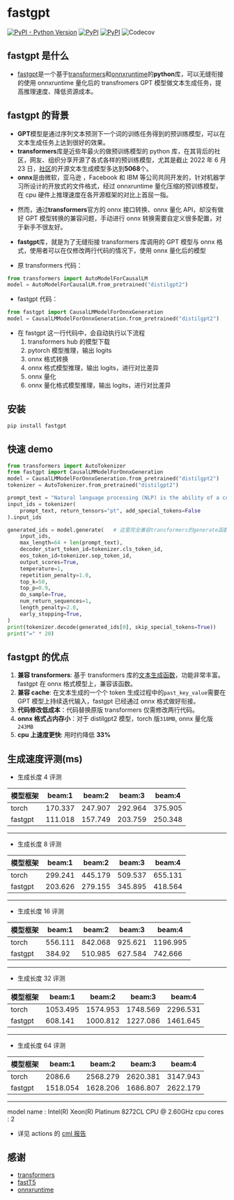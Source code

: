 # fastgpt

[![PyPI - Python Version](https://img.shields.io/pypi/pyversions/fastgpt.svg)](https://pypi.org/project/fastgpt/)
[![PyPI](https://img.shields.io/pypi/v/fastgpt.svg)](https://pypi.org/project/fastgpt/)
[![PyPI](https://img.shields.io/pypi/dw/fastgpt)](https://pypi.org/project/fastgpt/#description)
![Codecov](https://img.shields.io/codecov/c/github/LowinLi/fastgpt)

## fastgpt 是什么

- [fastgpt](https://github.com/LowinLi/fastgpt)是一个基于[transformers](https://github.com/huggingface/transformers)和[onnxruntime](https://github.com/microsoft/onnxruntime)的**python**库，可以无缝衔接的使用 onnxruntime 量化后的 transfromers GPT 模型做文本生成任务，提高推理速度、降低资源成本。

## fastgpt 的背景

- **GPT**模型是通过序列文本预测下一个词的训练任务得到的预训练模型，可以在文本生成任务上达到很好的效果。
- **transformers**库是近些年最火的做预训练模型的 python 库，在其背后的社区，网友、组织分享开源了各式各样的预训练模型，尤其是截止 2022 年 6 月 23 日，[社区](https://huggingface.co/models?pipeline_tag=text-generation&sort=downloads)的开源文本生成模型多达到**5068**个。
- **onnx**是由微软，亚马逊 ，Facebook 和 IBM 等公司共同开发的，针对机器学习所设计的开放式的文件格式，经过 onnxruntime 量化压缩的预训练模型，在 cpu 硬件上推理速度在各开源框架的对比上首屈一指。

* 然而，通过**transformers**官方的 onnx 接口转换、onnx 量化 API，却没有做好 GPT 模型转换的兼容问题，手动进行 onnx 转换需要自定义很多配置，对于新手不很友好。

- **fastgpt**库，就是为了无缝衔接 transformers 库调用的 GPT 模型与 onnx 格式，使用者可以在仅修改两行代码的情况下，使用 onnx 量化后的模型

* 原 transformers 代码：

```python
from transformers import AutoModelForCausalLM
model = AutoModelForCausalLM.from_pretrained("distilgpt2")
```

- fastgpt 代码：

```python
from fastgpt import CausalLMModelForOnnxGeneration
model = CausalLMModelForOnnxGeneration.from_pretrained("distilgpt2")
```

- 在 fastgpt 这一行代码中，会自动执行以下流程
  1. transformers hub 的模型下载
  2. pytorch 模型推理，输出 logits
  3. onnx 格式转换
  4. onnx 格式模型推理，输出 logits，进行对比差异
  5. onnx 量化
  6. onnx 量化格式模型推理，输出 logits，进行对比差异

## 安装

```bash
pip install fastgpt
```

## 快速 demo

```python
from transformers import AutoTokenizer
from fastgpt import CausalLMModelForOnnxGeneration
model = CausalLMModelForOnnxGeneration.from_pretrained("distilgpt2")
tokenizer = AutoTokenizer.from_pretrained("distilgpt2")

prompt_text = "Natural language processing (NLP) is the ability of a computer program to understand human language as it is spoken and written"
input_ids = tokenizer(
    prompt_text, return_tensors="pt", add_special_tokens=False
).input_ids

generated_ids = model.generate(   # 这里完全兼容transformers的generate函数
    input_ids,
    max_length=64 + len(prompt_text),
    decoder_start_token_id=tokenizer.cls_token_id,
    eos_token_id=tokenizer.sep_token_id,
    output_scores=True,
    temperature=1,
    repetition_penalty=1.0,
    top_k=50,
    top_p=0.9,
    do_sample=True,
    num_return_sequences=1,
    length_penalty=2.0,
    early_stopping=True,
)
print(tokenizer.decode(generated_ids[0], skip_special_tokens=True))
print("=" * 20)
```

## fastgpt 的优点

1. **兼容 transformers**: 基于 transformers 库的[文本生成函数](https://github.com/huggingface/transformers/blob/v4.20.1/src/transformers/generation_utils.py#L845)，功能非常丰富。fastgpt 在 onnx 格式模型上，兼容该函数。
2. **兼容 cache**: 在文本生成的一个个 token 生成过程中的`past_key_value`需要在 GPT 模型上持续迭代输入，fastgpt 已经通过 onnx 格式做好衔接。
3. **代码修改低成本**：代码替换原版 transformers 仅需修改两行代码。
4. **onnx 格式占内存小**：对于 distilgpt2 模型，torch 版`318MB`, onnx 量化版`243MB`
5. **cpu 上速度更快**: 用时约降低 **33%**

## 生成速度评测(ms)

- 生成长度 4 评测

| 模型框架 | beam:1  | beam:2  | beam:3  | beam:4  |
| -------- | ------- | ------- | ------- | ------- |
| torch    | 170.337 | 247.907 | 292.964 | 375.905 |
| fastgpt  | 111.018 | 157.749 | 203.759 | 250.348 |

---

- 生成长度 8 评测

| 模型框架 | beam:1  | beam:2  | beam:3  | beam:4  |
| -------- | ------- | ------- | ------- | ------- |
| torch    | 299.241 | 445.179 | 509.537 | 655.131 |
| fastgpt  | 203.626 | 279.155 | 345.895 | 418.564 |

---

- 生成长度 16 评测

| 模型框架 | beam:1  | beam:2  | beam:3  | beam:4   |
| -------- | ------- | ------- | ------- | -------- |
| torch    | 556.111 | 842.068 | 925.621 | 1196.995 |
| fastgpt  | 384.92  | 510.985 | 627.584 | 742.666  |

---

- 生成长度 32 评测

| 模型框架 | beam:1   | beam:2   | beam:3   | beam:4   |
| -------- | -------- | -------- | -------- | -------- |
| torch    | 1053.495 | 1574.953 | 1748.569 | 2296.531 |
| fastgpt  | 608.141  | 1000.812 | 1227.086 | 1461.645 |

---

- 生成长度 64 评测

| 模型框架 | beam:1   | beam:2   | beam:3   | beam:4   |
| -------- | -------- | -------- | -------- | -------- |
| torch    | 2086.6   | 2568.279 | 2620.381 | 3147.943 |
| fastgpt  | 1518.054 | 1628.206 | 1686.807 | 2622.179 |

---

model name : Intel(R) Xeon(R) Platinum 8272CL CPU @ 2.60GHz
cpu cores : 2

- 详见 actions 的 [cml 报告](https://github.com/LowinLi/fastgpt/commit/bf087da3470d302be9cf3f56d3aeb4548f1f104a#commitcomment-76779495)

## 感谢

- [transformers](https://github.com/huggingface/transformers)
- [fastT5](https://github.com/Ki6an/fastT5)
- [onnxruntime](https://github.com/microsoft/onnxruntime)

